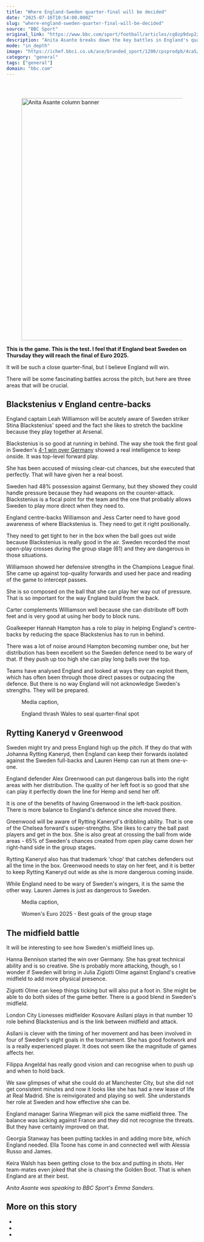 ```yaml
---
title: "Where England-Sweden quarter-final will be decided"
date: "2025-07-16T10:54:00.000Z"
slug: "where-england-sweden-quarter-final-will-be-decided"
source: "BBC Sport"
original_link: "https://www.bbc.com/sport/football/articles/cq8zp9dvp2zo"
description: "Anita Asante breaks down the key battles in England's quarter-final with Sweden at Euro 2025."
mode: "in_depth"
image: "https://ichef.bbci.co.uk/ace/branded_sport/1200/cpsprodpb/4ca5/live/bcb54670-6214-11f0-b5c5-012c5796682d.png"
category: "general"
tags: ["general"]
domain: "bbc.com"
---
```

<div id="readability-page-1" class="page"><div><main id="main-content" data-testid="main-content"><article id="urn-bbc-ares--article-cq8zp9dvp2zo"><header data-component="headline-block"></header><div data-component="image-block"><figure><p><span><picture><source srcset="https://ichef.bbci.co.uk/ace/standard/240/cpsprodpb/db3a/live/70ace9a0-6155-11f0-960d-e9f1088a89fe.jpg.webp 240w, https://ichef.bbci.co.uk/ace/standard/320/cpsprodpb/db3a/live/70ace9a0-6155-11f0-960d-e9f1088a89fe.jpg.webp 320w, https://ichef.bbci.co.uk/ace/standard/480/cpsprodpb/db3a/live/70ace9a0-6155-11f0-960d-e9f1088a89fe.jpg.webp 480w, https://ichef.bbci.co.uk/ace/standard/624/cpsprodpb/db3a/live/70ace9a0-6155-11f0-960d-e9f1088a89fe.jpg.webp 624w, https://ichef.bbci.co.uk/ace/standard/800/cpsprodpb/db3a/live/70ace9a0-6155-11f0-960d-e9f1088a89fe.jpg.webp 800w, https://ichef.bbci.co.uk/ace/standard/976/cpsprodpb/db3a/live/70ace9a0-6155-11f0-960d-e9f1088a89fe.jpg.webp 976w" type="image/webp"><img alt="Anita Asante column banner" src="https://ichef.bbci.co.uk/ace/standard/3840/cpsprodpb/db3a/live/70ace9a0-6155-11f0-960d-e9f1088a89fe.jpg" srcset="https://ichef.bbci.co.uk/ace/standard/240/cpsprodpb/db3a/live/70ace9a0-6155-11f0-960d-e9f1088a89fe.jpg 240w, https://ichef.bbci.co.uk/ace/standard/320/cpsprodpb/db3a/live/70ace9a0-6155-11f0-960d-e9f1088a89fe.jpg 320w, https://ichef.bbci.co.uk/ace/standard/480/cpsprodpb/db3a/live/70ace9a0-6155-11f0-960d-e9f1088a89fe.jpg 480w, https://ichef.bbci.co.uk/ace/standard/624/cpsprodpb/db3a/live/70ace9a0-6155-11f0-960d-e9f1088a89fe.jpg 624w, https://ichef.bbci.co.uk/ace/standard/800/cpsprodpb/db3a/live/70ace9a0-6155-11f0-960d-e9f1088a89fe.jpg 800w, https://ichef.bbci.co.uk/ace/standard/976/cpsprodpb/db3a/live/70ace9a0-6155-11f0-960d-e9f1088a89fe.jpg 976w" width="3840" height="637.1502226388563"></picture></span></p></figure></div><div data-component="text-block"><p><b>This is the game. This is the test. I feel that if England beat Sweden on Thursday they will reach the final of Euro 2025.</b></p><p>It will be such a close quarter-final, but I believe England will win.</p><p>There will be some fascinating battles across the pitch, but here are three areas that will be crucial.</p></div><p data-component="subheadline-block"><h2 id="Blackstenius-v-England-centrebacks" tabindex="-1"><span role="text">Blackstenius v England centre-backs</span></h2></p><div data-component="text-block"><p>England captain Leah Williamson will be acutely aware of Sweden striker Stina Blackstenius' speed and the fact she likes to stretch the backline because they play together at Arsenal.</p><p>Blackstenius is so good at running in behind. The way she took the first goal in Sweden's <a href="https://www.bbc.com/sport/football/live/cwyrxxrlz2xt#MatchStats">4-1 win over Germany</a> showed a real intelligence to keep onside. It was top-level forward play.</p><p>She has been accused of missing clear-cut chances, but she executed that perfectly. That will have given her a real boost.</p><p>Sweden had 48% possession against Germany, but they showed they could handle pressure because they had weapons on the counter-attack. Blackstenius is a focal point for the team and the one that probably allows Sweden to play more direct when they need to.</p><p>England centre-backs Williamson and Jess Carter need to have good awareness of where Blackstenius is. They need to get it right positionally.</p><p>They need to get tight to her in the box when the ball goes out wide because Blackstenius is really good in the air. Sweden recorded the most open-play crosses during the group stage (61) and they are dangerous in those situations.</p><p>Williamson showed her defensive strengths in the Champions League final. She came up against top-quality forwards and used her pace and reading of the game to intercept passes.</p><p>She is so composed on the ball that she can play her way out of pressure. That is so important for the way England build from the back.</p><p>Carter complements Williamson well because she can distribute off both feet and is very good at using her body to block runs.</p><p>Goalkeeper Hannah Hampton has a role to play in helping England's centre-backs by reducing the space Blackstenius has to run in behind.</p><p>There was a lot of noise around Hampton becoming number one, but her distribution has been excellent so the Sweden defence need to be wary of that. If they push up too high she can play long balls over the top.</p><p>Teams have analysed England and looked at ways they can exploit them, which has often been through those direct passes or outpacing the defence. But there is no way England will not acknowledge Sweden's strengths. They will be prepared.</p></div><div data-component="media-block"><figure><figcaption><span>Media caption, </span><p>England thrash Wales to seal quarter-final spot</p></figcaption></figure></div><p data-component="subheadline-block"><h2 id="Rytting-Kaneryd-v-Greenwood" tabindex="-1"><span role="text">Rytting Kaneryd v Greenwood</span></h2></p><div data-component="text-block"><p>Sweden might try and press England high up the pitch. If they do that with Johanna Rytting Kaneryd, then England can keep their forwards isolated against the Sweden full-backs and Lauren Hemp can run at them one-v-one.</p><p>England defender Alex Greenwood can put dangerous balls into the right areas with her distribution. The quality of her left foot is so good that she can play it perfectly down the line for Hemp and send her off.</p><p>It is one of the benefits of having Greenwood in the left-back position. There is more balance to England's defence since she moved there.</p><p>Greenwood will be aware of Rytting Kaneryd's dribbling ability. That is one of the Chelsea forward's super-strengths. She likes to carry the ball past players and get in the box. She is also great at crossing the ball from wide areas - 65% of Sweden's chances created from open play came down her right-hand side in the group stages.</p><p>Rytting Kaneryd also has that trademark 'chop' that catches defenders out all the time in the box. Greenwood needs to stay on her feet, and it is better to keep Rytting Kaneryd out wide as she is more dangerous coming inside.</p><p>While England need to be wary of Sweden's wingers, it is the same the other way. Lauren James is just as dangerous to Sweden.</p></div><div data-component="media-block"><figure><figcaption><span>Media caption, </span><p>Women's Euro 2025 - Best goals of the group stage</p></figcaption></figure></div><p data-component="subheadline-block"><h2 id="The-midfield-battle" tabindex="-1"><span role="text">The midfield battle</span></h2></p><div data-component="text-block"><p>It will be interesting to see how Sweden's midfield lines up.</p><p>Hanna Bennison started the win over Germany. She has great technical ability and is so creative. She is probably more attacking, though, so I wonder if Sweden will bring in Julia Zigiotti Olme against England's creative midfield to add more physical presence.</p><p>Zigiotti Olme can keep things ticking but will also put a foot in. She might be able to do both sides of the game better. There is a good blend in Sweden's midfield.</p><p>London City Lionesses midfielder Kosovare Asllani plays in that number 10 role behind Blackstenius and is the link between midfield and attack.</p><p>Asllani is clever with the timing of her movement and has been involved in four of Sweden's eight goals in the tournament. She has good footwork and is a really experienced player. It does not seem like the magnitude of games affects her.</p><p>Filippa Angeldal has really good vision and can recognise when to push up and when to hold back.</p><p>We saw glimpses of what she could do at Manchester City, but she did not get consistent minutes and now it looks like she has had a new lease of life at Real Madrid. She is reinvigorated and playing so well. She understands her role at Sweden and how effective she can be.</p><p>England manager Sarina Wiegman will pick the same midfield three. The balance was lacking against France and they did not recognise the threats. But they have certainly improved on that.</p><p>Georgia Stanway has been putting tackles in and adding more bite, which England needed. Ella Toone has come in and connected well with Alessia Russo and James.</p><p>Keira Walsh has been getting close to the box and putting in shots. Her team-mates even joked that she is chasing the Golden Boot. That is when England are at their best.</p><p><i>Anita Asante was speaking to BBC Sport's Emma Sanders</i>.</p></div><section data-component="links-block"><p><h2 type="normal">More on this story</h2></p><ul role="list"><li></li><li></li><li></li></ul></section></article></main></div></div>